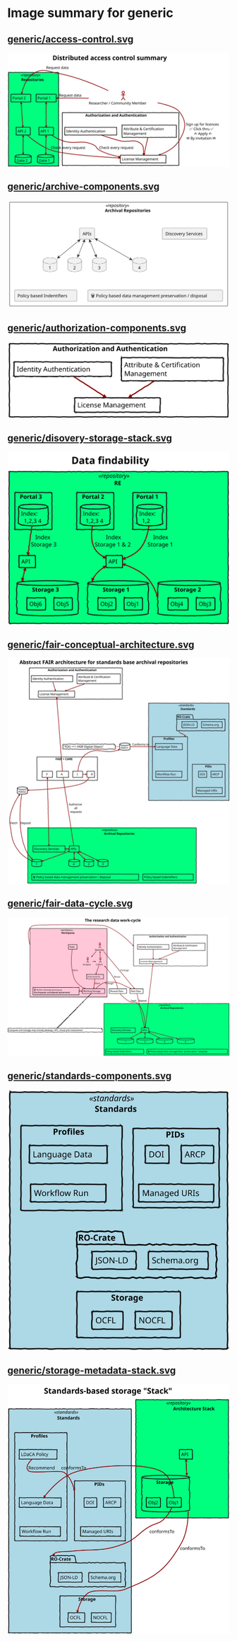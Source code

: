 # Image summary for generic

## [generic/access-control.svg](./access-control.svg)



<img src="access-control.svg">

## [generic/archive-components.svg](./archive-components.svg)



<img src="archive-components.svg">

## [generic/authorization-components.svg](./authorization-components.svg)



<img src="authorization-components.svg">

## [generic/disovery-storage-stack.svg](./disovery-storage-stack.svg)



<img src="disovery-storage-stack.svg">

## [generic/fair-conceptual-architecture.svg](./fair-conceptual-architecture.svg)



<img src="fair-conceptual-architecture.svg">

## [generic/fair-data-cycle.svg](./fair-data-cycle.svg)



<img src="fair-data-cycle.svg">

## [generic/standards-components.svg](./standards-components.svg)



<img src="standards-components.svg">

## [generic/storage-metadata-stack.svg](./storage-metadata-stack.svg)



<img src="storage-metadata-stack.svg">

